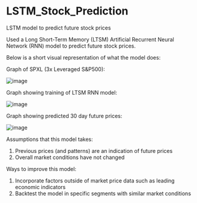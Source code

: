 # LSTM_Stock_Prediction
LSTM model to predict future stock prices

Used a Long Short-Term Memory (LTSM) Artificial Recurrent Neural Network (RNN) model to predict future stock prices.

Below is a short visual representation of what the model does:


Graph of SPXL (3x Leveraged S&P500):

![image](https://user-images.githubusercontent.com/82794849/147861274-8d4cb3fe-31ed-4ecc-a6be-fa6df47968ca.png)

Graph showing training of LTSM RNN model:

![image](https://user-images.githubusercontent.com/82794849/147861300-6107d911-03bc-4254-976c-50b83707cbc7.png)

Graph showing predicted 30 day future prices:

![image](https://user-images.githubusercontent.com/82794849/147861315-2f6d9949-56b8-4c78-bd62-e83a0b7f2697.png)




Assumptions that this model takes:
1. Previous prices (and patterns) are an indication of future prices
2. Overall market conditions have not changed

Ways to improve this model:
1. Incorporate factors outside of market price data such as leading economic indicators
2. Backtest the model in specific segments with similar market conditions
